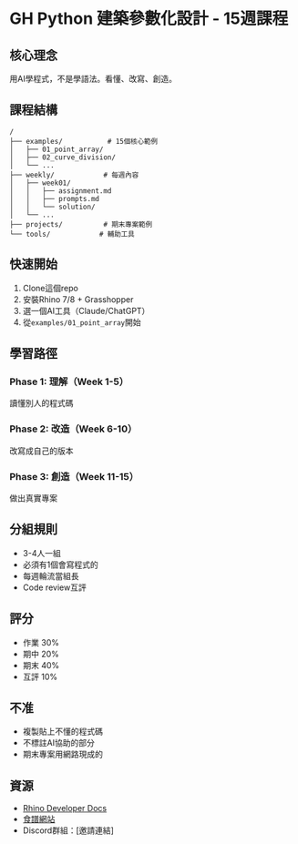 # GH Python 建築參數化設計 - 15週課程

## 核心理念
用AI學程式，不是學語法。看懂、改寫、創造。

## 課程結構
```
/
├── examples/           # 15個核心範例
│   ├── 01_point_array/
│   ├── 02_curve_division/
│   └── ...
├── weekly/            # 每週內容
│   ├── week01/
│   │   ├── assignment.md
│   │   ├── prompts.md
│   │   └── solution/
│   └── ...
├── projects/          # 期末專案範例
└── tools/            # 輔助工具
```

## 快速開始
1. Clone這個repo
2. 安裝Rhino 7/8 + Grasshopper
3. 選一個AI工具（Claude/ChatGPT）
4. 從`examples/01_point_array`開始

## 學習路徑

### Phase 1: 理解（Week 1-5）
讀懂別人的程式碼

### Phase 2: 改造（Week 6-10）
改寫成自己的版本

### Phase 3: 創造（Week 11-15）
做出真實專案

## 分組規則
- 3-4人一組
- 必須有1個會寫程式的
- 每週輪流當組長
- Code review互評

## 評分
- 作業 30%
- 期中 20%
- 期末 40%
- 互評 10%

## 不准
- 複製貼上不懂的程式碼
- 不標註AI協助的部分
- 期末專案用網路現成的

## 資源
- [Rhino Developer Docs](https://developer.rhino3d.com/)
- [食譜網站](https://grasshopperprimer.com/)
- Discord群組：[邀請連結]